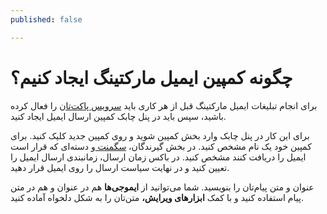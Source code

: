 ```yaml
---
published: false

---
```

# چگونه کمپین ایمیل مارکتینگ ایجاد کنیم؟

برای انجام تبلیغات ایمیل مارکتینگ قبل از هر کاری باید [سرویس پاکت‌تان](https://doc.chabok.io/panel/settings.html#%D9%81%D8%B9%D8%A7%D9%84%D8%B3%D8%A7%D8%B2%DB%8C-%D8%AF%D8%B1%DA%AF%D8%A7%D9%87-%D8%A7%D8%B1%D8%B3%D8%A7%D9%84-%D8%A7%DB%8C%D9%85%DB%8C%D9%84) را فعال کرده باشید، سپس باید در پنل چابک کمپین ارسال ایمیل ایجاد کنید.

برای این کار در پنل چابک وارد بخش کمپین شوید و روی کمپین جدید کلیک کنید. برای کمپین خود یک نام مشخص کنید. در بخش گیرندگان، [سگمنت ](https://doc.chabok.io/panel/segment.html)و دسته‌ای که قرار است ایمیل را دریافت کنند مشخص کنید. در باکس زمان ارسال، زمانبندی ارسال ایمیل را تعیین کنید و در نهایت سیاست ارسال را روی ایمیل قرار دهید.

عنوان و متن پیام‌تان را بنویسید. شما می‌توانید از **ایموجی‌ها** هم در عنوان و هم در متن پیام استفاده کنید و با کمک **ابزارهای ویرایش،** متن‌تان را به شکل دلخواه آماده کنید.
